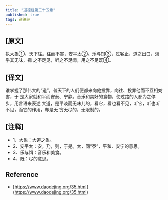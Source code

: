```yaml
---
title: "道德经第三十五章"
published: true
tags: 道德经
---
```


## [原文]

执大象①，天下往。往而不害，安平太②。乐与饵③，过客止，道之出口，淡乎其无味，视
之不足见，听之不足闻，用之不足既④。

## [译文]

谁掌握了那伟大的“道”，普天下的人们便都来向他投靠，向往、投靠他而不互相妨害，于
是大家就和平而安泰、宁静。音乐和美好的食物，使过路的人都为之停步，用言语来表述
大道，是平淡而无味儿的，看它，看也看不见，听它，听也听不见，而它的作用，却是无
穷无尽的，无限制的。

## [注释]

- 1、大象：大道之象。
- 2、安平太：安，乃，则，于是。太，同“泰”，平和、安宁的意思。
- 3、乐与饵：音乐和美食。
- 4、既：尽的意思。

## Reference

- [https://www.daodejing.org/35.html](https://www.daodejing.org/35.html)